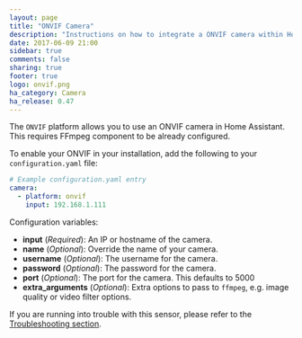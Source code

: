 ```yaml
---
layout: page
title: "ONVIF Camera"
description: "Instructions on how to integrate a ONVIF camera within Home Assistant."
date: 2017-06-09 21:00
sidebar: true
comments: false
sharing: true
footer: true
logo: onvif.png
ha_category: Camera
ha_release: 0.47
---
```



The `ONVIF` platform allows you to use an ONVIF camera in Home Assistant. This requires FFmpeg component to be already configured.

To enable your ONVIF in your installation, add the following to your `configuration.yaml` file:

```yaml
# Example configuration.yaml entry
camera:
  - platform: onvif
    input: 192.168.1.111
```

Configuration variables:

- **input** (*Required*): An IP or hostname of the camera.
- **name** (*Optional*): Override the name of your camera.
- **username** (*Optional*): The username for the camera.
- **password** (*Optional*): The password for the camera.
- **port** (*Optional*): The port for the camera. This defaults to 5000
- **extra_arguments** (*Optional*): Extra options to pass to `ffmpeg`, e.g. image quality or video filter options.


If you are running into trouble with this sensor, please refer to the [Troubleshooting section](/components/ffmpeg/#troubleshooting).
